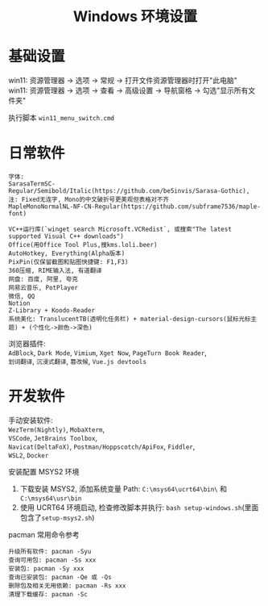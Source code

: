 # <center>Windows 环境设置</center>

# 基础设置

win11: 资源管理器 -> 选项 -> 常规 -> 打开文件资源管理器时打开"此电脑"  
win11: 资源管理器 -> 选项 -> 查看 -> 高级设置 -> 导航窗格 -> 勾选"显示所有文件夹"

执行脚本 `win11_menu_switch.cmd`

# 日常软件

```
字体:
SarasaTermSC-Regular/Semibold/Italic(https://github.com/be5invis/Sarasa-Gothic), 注: Fixed无连字, Mono的中文破折号更美观但表格对不齐
MapleMonoNormalNL-NF-CN-Regular(https://github.com/subframe7536/maple-font)

VC++运行库(`winget search Microsoft.VCRedist`, 或搜索"The latest supported Visual C++ downloads")
Office(用Office Tool Plus,搜kms.loli.beer)
AutoHotkey, Everything(Alpha版本)
PixPin(仅保留截图和贴图快捷键: F1,F3)
360压缩, RIME输入法, 有道翻译
网盘: 百度, 阿里, 夸克
网易云音乐, PotPlayer
微信, QQ
Notion
Z-Library + Koodo-Reader
系统美化: TranslucentTB(透明化任务栏) + material-design-cursors(鼠标光标主题) + (个性化->颜色->深色)
```

浏览器插件:  
`AdBlock`, `Dark Mode`, `Vimium`, `Xget Now`, `PageTurn Book Reader`,  
`划词翻译`, `沉浸式翻译`, `篡改候`, `Vue.js devtools`

# 开发软件

手动安装软件:  
`WezTerm(Nightly)`, `MobaXterm`,  
`VSCode`, `JetBrains Toolbox`,  
`Navicat(DeltaFoX)`, `Postman/Hoppscotch/ApiFox`, `Fiddler`,  
`WSL2`, `Docker`

安装配置 MSYS2 环境

1. 下载安装 MSYS2, 添加系统变量 Path: `C:\msys64\ucrt64\bin\` 和 `C:\msys64\usr\bin`
2. 使用 UCRT64 环境启动, 检查修改脚本并执行: `bash setup-windows.sh`(里面包含了`setup-msys2.sh`)

pacman 常用命令参考

```
升级所有软件: pacman -Syu
查询可用包: pacman -Ss xxx
安装包: pacman -Sy xxx
查询已安装包: pacman -Qe 或 -Qs
删除包及相关无用依赖: pacman -Rs xxx
清理下载缓存: pacman -Sc
```
